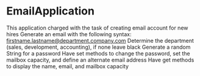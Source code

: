 # EmailApplication
 This application charged with the task of creating email account for new hires
 Generate an email with the following syntax: firstname.lastname@department.company.com
 Determine the department (sales, development, accounting), if none leave black
 Generate a random String for a password
 Have set methods to change the password, set the mailbox capacity, and define an alternate email address
 Have get methods to display the name, email, and mailbox capacity
